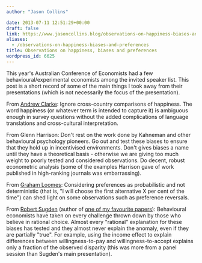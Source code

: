 ```yaml
---
author: "Jason Collins"

date: 2013-07-11 12:51:29+00:00
draft: false
link: https://www.jasoncollins.blog/observations-on-happiness-biases-and-preferences/
aliases:
  - /observations-on-happiness-biases-and-preferences
title: Observations on happiness, biases and preferences
wordpress_id: 6625
---
```


This year's Australian Conference of Economists had a few behavioural/experimental economists among the invited speaker list. This post is a short record of some of the main things I took away from their presentations (which is not necessarily the focus of the presentation).

From [Andrew Clarke](http://www.parisschoolofeconomics.com/clark-andrew/): Ignore cross-country comparisons of happiness. The word happiness (or whatever term is intended to capture it) is ambiguous enough in survey questions without the added complications of language translations and cross-cultural interpretation.

From Glenn Harrison: Don't rest on the work done by Kahneman and other behavioural psychology pioneers. Go out and test these biases to ensure that they hold up in incentivised environments. Don't gives biases a name until they have a theoretical basis - otherwise we are giving too much weight to poorly tested and considered observations. Do decent, robust econometric analysis (some of the examples Harrison gave of work published in high-ranking journals was embarrassing).

From [Graham Loomes](http://www2.warwick.ac.uk/fac/soc/economics/staff/academic/loomes/): Considering preferences as probabilistic and not deterministic (that is, "I will choose the first alternative X per cent of the time") can shed light on some observations such as preference reversals.

From [Robert Sugden](http://www.uea.ac.uk/economics/people/All+People/Academic/rsugden) (author of [one of my favourite papers](https://www.jasoncollins.blog/spontaneous-order/)): Behavioural economists have taken on every challenge thrown down by those who believe in rational choice. Almost every "rational" explanation for these biases has tested and they almost never explain the anomaly, even if they are partially "true". For example, using the income effect to explain differences between willingness-to-pay and willingness-to-accept explains only a fraction of the observed disparity (this was more from a panel session than Sugden's main presentation).
